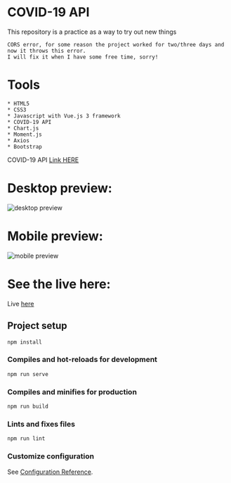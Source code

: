 # COVID-19 API
This repository is a practice as a way to try out new things

```
CORS error, for some reason the project worked for two/three days and now it throws this error.
I will fix it when I have some free time, sorry!
```

# Tools 
```
* HTML5
* CSS3
* Javascript with Vue.js 3 framework
* COVID-19 API
* Chart.js
* Moment.js
* Axios
* Bootstrap
```
COVID-19 API <a href="https://covid19api.com/">Link HERE</a>

# Desktop preview:

<img src="https://i.imgur.com/O0zkXco.png" alt="desktop preview">

# Mobile preview:
<img src="https://i.imgur.com/oDJUJjT.png" alt="mobile preview">

# See the live here:
Live <a href="https://my-covid-api.netlify.app/">here</a>


## Project setup
```
npm install
```

### Compiles and hot-reloads for development
```
npm run serve
```

### Compiles and minifies for production
```
npm run build
```

### Lints and fixes files
```
npm run lint
```

### Customize configuration
See [Configuration Reference](https://cli.vuejs.org/config/).

